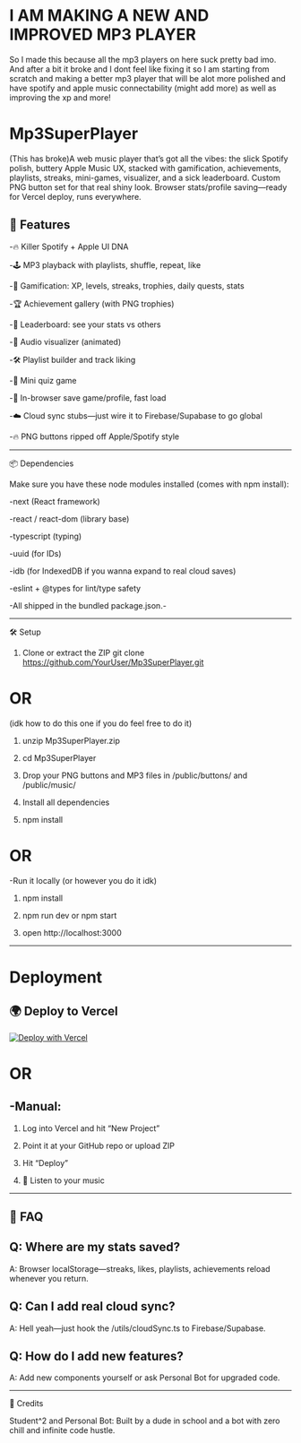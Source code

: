 # I AM MAKING A NEW AND IMPROVED MP3 PLAYER
So I made this because all the mp3 players on here suck pretty bad imo. And after a bit it broke and I dont feel like fixing it so I am starting from scratch and making a better mp3 player that will be alot more polished and have spotify and apple music connectability (might add more) as well as improving the xp and more!

# Mp3SuperPlayer
(This has broke)A web music player that’s got all the vibes: the slick Spotify polish, buttery Apple Music UX, stacked with gamification, achievements, playlists, streaks, mini-games, visualizer, and a sick leaderboard. Custom PNG button set for that real shiny look. Browser stats/profile saving—ready for Vercel deploy, runs everywhere.



🚀 Features
--------------------------------------------------------------------------------------
-🔥 Killer Spotify + Apple UI DNA

-🕹️ MP3 playback with playlists, shuffle, repeat, like

-🍕 Gamification: XP, levels, streaks, trophies, daily quests, stats

-🏆 Achievement gallery (with PNG trophies)

-🥇 Leaderboard: see your stats vs others

-🎨 Audio visualizer (animated)

-🛠️ Playlist builder and track liking

-🧠 Mini quiz game

-💾 In-browser save game/profile, fast load

-☁️ Cloud sync stubs—just wire it to Firebase/Supabase to go global

-🔥 PNG buttons ripped off Apple/Spotify style


--------------------------------------------------------------------------------------


📦 Dependencies

Make sure you have these node modules installed (comes with npm install):

-next (React framework)

-react / react-dom (library base)

-typescript (typing)

-uuid (for IDs)

-idb (for IndexedDB if you wanna expand to real cloud saves)

-eslint + @types for lint/type safety

-All shipped in the bundled package.json.-

--------------------------------------------------------------------------------------

🛠️ Setup

1. Clone or extract the ZIP
git clone https://github.com/YourUser/Mp3SuperPlayer.git
# OR 
(idk how to do this one if you do feel free to do it)
1. unzip Mp3SuperPlayer.zip
2. cd Mp3SuperPlayer

3. Drop your PNG buttons and MP3 files in /public/buttons/ and /public/music/
4. Install all dependencies
5. npm install

# OR

-Run it locally (or however you do it idk)

1. npm install

2. npm run dev or npm start

3. open http://localhost:3000

--------------------------------------------------------------------------------------

<h1>Deployment</h1>

🌍 Deploy to Vercel
-------------------

[![Deploy with Vercel](https://vercel.com/button)](https://vercel.com/new/clone?repository-url=https%3A%2F%2Fgithub.com%2FElite4EverX%2FMp3SuperPlayer)

# OR

-Manual:
--------------------------------------------------------------------------------------

1. Log into Vercel and hit “New Project”

2. Point it at your GitHub repo or upload ZIP

3. Hit “Deploy”

4. 🎉 Listen to your music

--------------------------------------------------------------------------------------

🧠 FAQ
--------------------------------------------------------------------------------------

Q: Where are my stats saved?
---------------------------- 
  A: Browser localStorage—streaks, likes, playlists, achievements reload whenever you return.

Q: Can I add real cloud sync?
 ----------------------------
  A: Hell yeah—just hook the /utils/cloudSync.ts to Firebase/Supabase.

Q: How do I add new features?
 ----------------------------
  A: Add new components yourself or ask Personal Bot for upgraded code.

--------------------------------------------------------------------------------------

🤘 Credits

Student^2 and Personal Bot: Built by a dude in school and a bot with zero chill and infinite code hustle.

